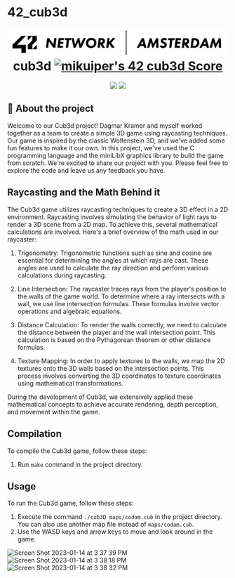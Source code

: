 # 42_cub3d

<p align="center" style="margin-bottom: 0px !important;">
  <img width="600" src="https://github.com/mithraskuipers/mithraskuipers/blob/master/readme_srcs/42/logo.png?raw=true" alt="42_Network_Amsterdam" align="center"> </p>
<h1 align="center" style="margin-top: 0px;">cub3d <a href="https://github.com/JaeSeoKim/badge42"><img src="https://badge42.vercel.app/api/v2/cl483ajsd008309l6suq9l256/project/2862013" alt="mikuiper's 42 cub3d Score" /></a></h1>

<p align="center" style="margin-top: 0px;">
<img src="https://forthebadge.com/images/badges/made-with-c.svg"/>
<img src="https://forthebadge.com/images/badges/built-with-love.svg"/>
</p>

## :book: About the project

Welcome to our Cub3d project! Dagmar Kramer and myself worked together as a team to create a simple 3D game using raycasting techniques. Our game is inspired by the classic Wolfenstein 3D, and we've added some fun features to make it our own. In this project, we've used the C programming language and the miniLibX graphics library to build the game from scratch. We're excited to share our project with you. Please feel free to explore the code and leave us any feedback you have.

## Raycasting and the Math Behind it

The Cub3d game utilizes raycasting techniques to create a 3D effect in a 2D environment. Raycasting involves simulating the behavior of light rays to render a 3D scene from a 2D map. To achieve this, several mathematical calculations are involved. Here's a brief overview of the math used in our raycaster:

1. Trigonometry: Trigonometric functions such as sine and cosine are essential for determining the angles at which rays are cast. These angles are used to calculate the ray direction and perform various calculations during raycasting.

2. Line Intersection: The raycaster traces rays from the player's position to the walls of the game world. To determine where a ray intersects with a wall, we use line intersection formulas. These formulas involve vector operations and algebraic equations.

3. Distance Calculation: To render the walls correctly, we need to calculate the distance between the player and the wall intersection point. This calculation is based on the Pythagorean theorem or other distance formulas.

4. Texture Mapping: In order to apply textures to the walls, we map the 2D textures onto the 3D walls based on the intersection points. This process involves converting the 3D coordinates to texture coordinates using mathematical transformations.

During the development of Cub3d, we extensively applied these mathematical concepts to achieve accurate rendering, depth perception, and movement within the game.

## Compilation

To compile the Cub3d game, follow these steps:
1. Run `make` command in the project directory.

## Usage

To run the Cub3d game, follow these steps:
1. Execute the command `./cub3D maps/codam.cub` in the project directory. You can also use another map file instead of `maps/codam.cub`.
2. Use the WASD keys and arrow keys to move and look around in the game.

![Screen Shot 2023-01-14 at 3 37 39 PM](https://user-images.githubusercontent.com/79095814/212477358-d4b33ea9-66c3-479d-aec5-e4385a7c9c44.png)
![Screen Shot 2023-01-14 at 3 38 18 PM](https://user-images.githubusercontent.com/79095814/212477363-3b07859a-2a26-4e1c-9ba7-849fe023bc39.png)
![Screen Shot 2023-01-14 at 3 38 32 PM](https://user-images.githubusercontent.com/79095814/212477364-bfd9816b-71a2-44fe-b8da-1f656718b38d.png)

